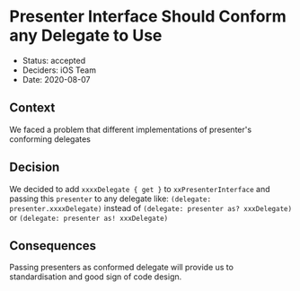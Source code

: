 # Presenter Interface Should Conform any Delegate to Use

* Status: accepted
* Deciders: iOS Team
* Date: 2020-08-07

## Context

We faced a problem that different implementations of presenter's conforming delegates

## Decision

We decided to add `xxxxDelegate { get }` to `xxPresenterInterface` and passing this `presenter`  to any delegate like:  `(delegate: presenter.xxxxDelegate)` instead of  `(delegate: presenter as? xxxDelegate)` or `(delegate: presenter as! xxxDelegate)`

## Consequences

Passing presenters as conformed delegate will provide us to standardisation and good sign of code design.
